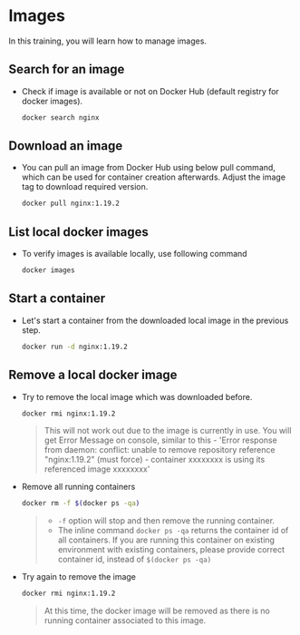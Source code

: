# Images

In this training, you will learn how to manage images.

## Search for an image

* Check if image is available or not on Docker Hub (default registry for docker images). 
  ```bash
  docker search nginx
  ```

## Download an image

* You can pull an image from Docker Hub using below pull command, which can be used for container creation afterwards. Adjust the image tag to download required version.
  ```bash
  docker pull nginx:1.19.2
  ```

## List local docker images

* To verify images is available locally, use following command
  ```bash
  docker images
  ```

## Start a container

* Let's start a container from the downloaded local image in the previous step.
  ```bash
  docker run -d nginx:1.19.2
  ```

## Remove a local docker image

* Try to remove the local image which was downloaded before.
  ```bash
  docker rmi nginx:1.19.2
  ```
  >This will not work out due to the image is currently in use. You will get Error Message on console, similar to this - 'Error response from daemon: conflict: unable to remove repository reference "nginx:1.19.2" (must force) - container xxxxxxxx is using its referenced image xxxxxxxx'

* Remove all running containers
  ```bash
  docker rm -f $(docker ps -qa)
  ```
  > * `-f` option will stop and then remove the running container. 
  > * The inline command `docker ps -qa` returns the container id of all containers. 
  If you are running this container on existing environment with existing containers, please provide correct container id, instead of `$(docker ps -qa)`


* Try again to remove the image
  ```bash
  docker rmi nginx:1.19.2
  ```
  >At this time, the docker image will be removed as there is no running container associated to this image. 